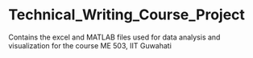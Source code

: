 # Technical_Writing_Course_Project
Contains the excel and MATLAB files used for data analysis and visualization for the course ME 503, IIT Guwahati 
